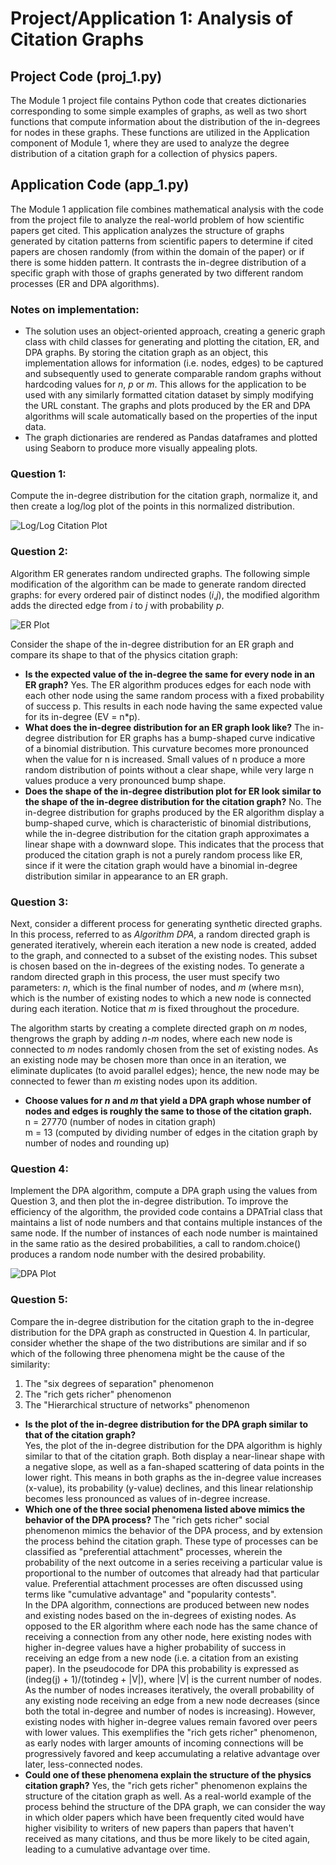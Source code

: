 # Project/Application 1: Analysis of Citation Graphs
## Project Code (proj_1.py)
The Module 1 project file contains Python code that creates dictionaries corresponding to some simple examples of graphs, as well as two short functions that compute information about the distribution of the in-degrees for nodes in these graphs. These functions are utilized in the Application component of Module 1, where they are used to analyze the degree distribution of a citation graph for a collection of physics papers.
## Application Code (app_1.py)
The Module 1 application file combines mathematical analysis with the code from the project file to analyze the real-world problem of how scientific papers get cited. This application analyzes the structure of graphs generated by citation patterns from scientific papers to determine if cited papers are chosen randomly (from within the domain of the paper) or if there is some hidden pattern. It contrasts the in-degree distribution of a specific graph with those of graphs generated by two different random processes (ER and DPA algorithms).

### Notes on implementation:
* The solution uses an object-oriented approach, creating a generic graph class with child classes for generating and plotting the citation, ER, and DPA graphs. By storing the citation graph as an object, this implementation allows for information (i.e. nodes, edges) to be captured and subsequently used to generate comparable random graphs without hardcoding values for *n*, *p* or *m*. This allows for the application to be used with any similarly formatted citation dataset by simply modifying the URL constant. The graphs and plots produced by the ER and DPA algorithms will scale automatically based on the properties of the input data.
* The graph dictionaries are rendered as Pandas dataframes and plotted using Seaborn to produce more visually appealing plots.

### Question 1:
Compute the in-degree distribution for the citation graph, normalize it, and then create a log/log plot of the points in this normalized distribution.  

![Log/Log Citation Plot](./plots/citation_plot.png)

### Question 2:
Algorithm ER generates random undirected graphs. The following simple modification of the algorithm can be made to generate random directed graphs: for every ordered pair of distinct nodes (*i*,*j*), the modified algorithm adds the directed edge from *i* to *j* with probability *p*.

![ER Plot](./plots/er_plot_27770.png)

Consider the shape of the in-degree distribution for an ER graph and compare its shape to that of the physics citation graph:
* **Is the expected value of the in-degree the same for every node in an ER graph?** 
  Yes. The ER algorithm produces edges for each node with each other node using the same random process with a fixed probability of success p. This results in each node having the same expected value for its in-degree (EV = n*p).
* **What does the in-degree distribution for an ER graph look like?** 
  The in-degree distribution for ER graphs has a bump-shaped curve indicative of a binomial distribution. This curvature becomes more pronounced when the value for n is increased. Small values of n produce a more random distribution of points without a clear shape, while very large n values produce a very pronounced bump shape.
* **Does the shape of the in-degree distribution plot for ER look similar to the shape of the in-degree distribution for the citation graph?** 
  No. The in-degree distribution for graphs produced by the ER algorithm display a bump-shaped curve, which is characteristic of binomial distributions, while the in-degree distribution for the citation graph approximates a linear shape with a downward slope. This indicates that the process that produced the citation graph is not a purely random process like ER, since if it were the citation graph would have a binomial in-degree distribution similar in appearance to an ER graph.

### Question 3:
Next, consider a different process for generating synthetic directed graphs. In this process, referred to as *Algorithm DPA*, a random directed graph is generated iteratively, wherein each iteration a new node is created, added to the graph, and connected to a subset of the existing nodes. This subset is chosen based on the in-degrees of the existing nodes. To generate a random directed graph in this process, the user must specify two parameters: *n*, which is the final number of nodes, and *m* (where m≤n), which is the number of existing nodes to which a new node is connected during each iteration. Notice that *m* is fixed throughout the procedure. 

The algorithm starts by creating a complete directed graph on *m* nodes, thengrows the graph by adding *n*-*m* nodes, where each new node is connected to *m* nodes randomly chosen from the set of existing nodes. As an existing node may be chosen more than once in an iteration, we eliminate duplicates (to avoid parallel edges); hence, the new node may be connected to fewer than *m* existing nodes upon its addition.

* **Choose values for *n* and *m* that yield a DPA graph whose number of nodes and edges is roughly the same to those of the citation graph.**  
n = 27770 (number of nodes in citation graph)  
m = 13 (computed by dividing number of edges in the citation graph by number of nodes and rounding up)

### Question 4:
Implement the DPA algorithm, compute a DPA graph using the values from Question 3, and then plot the in-degree distribution.
To improve the efficiency of the algorithm, the provided code contains a DPATrial class that maintains a list of node numbers and that contains multiple instances of the same node. If the number of instances of each node number is maintained in the same ratio as the desired probabilities, a call to random.choice() produces a random node number with the desired probability.

![DPA Plot](./plots/dpa_plot_27770.png)

### Question 5:
Compare the in-degree distribution for the citation graph to the in-degree distribution for the DPA graph as constructed in Question 4. In particular, consider whether the shape of the two distributions are similar and if so which of the following three phenomena might be the cause of the similarity:

1. The "six degrees of separation" phenomenon
2. The "rich gets richer" phenomenon
3. The "Hierarchical structure of networks" phenomenon

* **Is the plot of the in-degree distribution for the DPA graph similar to that of the citation graph?**  
Yes, the plot of the in-degree distribution for the DPA algorithm is highly similar to that of the citation graph. Both display a near-linear shape with a negative slope, as well as a fan-shaped scattering of data points in the lower right. This means in both graphs as the in-degree value increases (x-value), its probability (y-value) declines, and this linear relationship becomes less pronounced as values of in-degree increase.
* **Which one of the three social phenomena listed above mimics the behavior of the DPA process?** 
The "rich gets richer" social phenomenon mimics the behavior of the DPA process, and by extension the process behind the citation graph. These type of processes can be classified as "preferential attachment" processes, wherein the probability of the next outcome in a series receiving a particular value is proportional to the number of outcomes that already had that particular value. Preferential attachment processes are often discussed using terms like "cumulative advantage" and "popularity contests".\
In the DPA algorithm, connections are produced between new nodes and existing nodes based on the in-degrees of existing nodes. As opposed to the ER algorithm where each node has the same chance of receiving a connection from any other node, here existing nodes with higher in-degree values have a higher probability of success in receiving an edge from a new node (i.e. a citation from an existing paper). In the pseudocode for DPA this probability is expressed as (indeg(j) + 1)/(totindeg + |V|), where |V| is the current number of nodes. As the number of nodes increases iteratively, the overall probability of any existing node receiving an edge from a new node decreases (since both the total in-degree and number of nodes is increasing). However, existing nodes with higher in-degree values remain favored over peers with lower values. This exemplifies the "rich gets richer" phenomenon, as early nodes with larger amounts of incoming connections will be progressively favored and keep accumulating a relative advantage over later, less-connected nodes.
* **Could one of these phenomena explain the structure of the physics citation graph?** Yes, the "rich gets richer" phenomenon explains the structure of the citation graph as well. As a real-world example of the process behind the structure of the DPA graph, we can consider the way in which older papers which have been frequently cited would have higher visibility to writers of new papers than papers that haven't received as many citations, and thus be more likely to be cited again, leading to a cumulative advantage over time. 